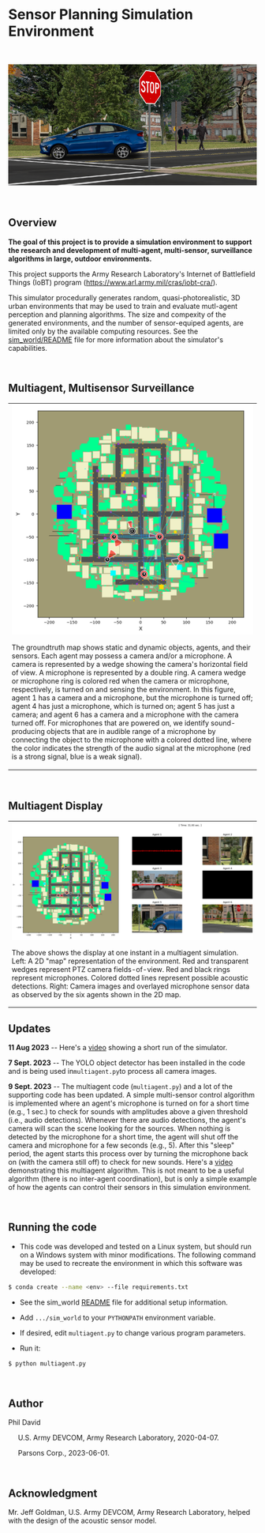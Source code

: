 

# Sensor Planning Simulation Environment
<br>
 <p align="center">  
 <img src="README.images/camera_image.png">
 </p><br>
 
## Overview

**The goal of this project is to provide a simulation environment to support the research and development of multi-agent, multi-sensor, surveillance algorithms in large, outdoor environments.**

This project supports the Army Research Laboratory's Internet of Battlefield Things (IoBT) program (https://www.arl.army.mil/cras/iobt-cra/). 

This simulator procedurally generates random, quasi-photorealistic, 3D urban environments that may be used to train and evaluate mutl-agent perception and planning algorithms. The size and compexity of the generated environments, and the number of sensor-equiped agents, are limited only by the available computing resources. See the [sim_world/README](sim_world/README.md) file for more information about the simulator's capabilities.

<br>

## Multiagent, Multisensor Surveillance


<table>
<tr>
<td><img src="README.images/map_2d.png"><br>
<p align="left"> 
The groundtruth map shows static and dynamic objects, agents,  and their sensors. Each agent may possess a camera and/or a  microphone. A camera is represented by a wedge showing the  camera's horizontal field of view. A microphone is represented by a double ring. A camera wedge or microphone ring is colored red when the camera or microphone, respectively, is turned on and  sensing the environment. In this figure, agent 1 has a camera and a microphone, but the microphone is turned off; agent 4 has just a microphone, which is turned on; agent 5 has just a camera; and agent 6 has a camera and a microphone with the camera turned off. For microphones that are powered on, we identify sound-producing objects that are in audible range of a microphone by connecting the object to the microphone with a colored dotted line, where the color indicates the strength of the audio signal at the microphone (red is a strong signal, blue is a weak signal). 
 </td></p>
</tr>
</table><br>

## Multiagent Display

<table>
<tr>
<td><img src="README.images/montage.png"><br>
<p align="Left"> The above shows the display at one instant in a multiagent simulation.  Left: A 2D "map" representation of the environment.  Red and transparent wedges represent PTZ camera fields-of-view. Red and black rings represent microphones. Colored dotted lines represent possible acoustic detections. Right: Camera images and overlayed microphone sensor data as observed by the six agents shown in the 2D map. </td></p>
</tr>
</table>

## Updates

**11 Aug 2023** -- Here's a [video](./sim_demo_01.mp4) showing a short run of the simulator.

**7 Sept. 2023** -- The YOLO object detector has been installed in the code and is being used in`multiagent.py`to process all camera images.

**9 Sept. 2023** -- The multiagent code (`multiagent.py`) and a lot of the supporting code has been updated. A simple multi-sensor control algorithm is implemented where an agent's microphone is turned on for a short time (e.g., 1 sec.) to check for sounds with amplitudes above a given threshold (i.e., audio detections). Whenever there are audio detections, the agent's camera will scan the scene looking for the sources. When nothing is detected by the microphone for a short time, the agent will shut off the camera and microphone for a few seconds (e.g., 5).  After this "sleep" period, the agent starts this process over by turning the microphone back on (with the camera still off) to check for new sounds. Here's a [video](./sim_demo_02.mp4) demonstrating this multiagent algorithm.  This is not meant to be a useful algorithm (there is no inter-agent coordination), but is only a simple example of how the agents can control their sensors in this simulation environment.

<br>

## Running the code

* This code was developed and tested on a Linux system, but should run on a Windows system with minor modifications. The following command may be used to recreate the environment in which this software was developed:
~~~bash
$ conda create --name <env> --file requirements.txt
~~~

* See the sim_world [README](sim_world/README.md) file for additional setup information.

* Add `.../sim_world` to your `PYTHONPATH` environment variable.

* If desired, edit `multiagent.py` to change various program parameters.

* Run it:
~~~bash
$ python multiagent.py
~~~
 
 <br>
 
## Author

Phil David

&nbsp;&nbsp;&nbsp;&nbsp; U.S. Army DEVCOM, Army Research Laboratory, 2020-04-07.

&nbsp;&nbsp;&nbsp;&nbsp; Parsons Corp., 2023-06-01.

<br>

## Acknowledgment

Mr. Jeff Goldman, U.S. Army DEVCOM, Army Research Laboratory, helped with the design of the acoustic sensor model.




